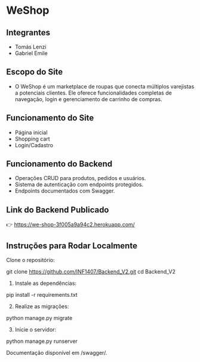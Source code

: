 # WeShop

## Integrantes
- Tomás Lenzi
- Gabriel Emile

## Escopo do Site
- O WeShop é um marketplace de roupas que conecta múltiplos varejistas a potenciais clientes. Ele oferece funcionalidades completas de navegação, login e gerenciamento de carrinho de compras.

## Funcionamento do Site
- Página inicial
- Shopping cart
- Login/Cadastro

## Funcionamento do Backend
- Operações CRUD para produtos, pedidos e usuários.
- Sistema de autenticação com endpoints protegidos.
- Endpoints documentados com Swagger.

## Link do Backend Publicado

👉 https://we-shop-3f005a9a94c2.herokuapp.com/



## Instruções para Rodar Localmente

Clone o repositório:

git clone https://github.com/INF1407/Backend_V2.git
cd Backend_V2

1) Instale as dependências:

pip install -r requirements.txt

2) Realize as migrações:

python manage.py migrate

3) Inicie o servidor:

python manage.py runserver

Documentação disponível em /swagger/.


